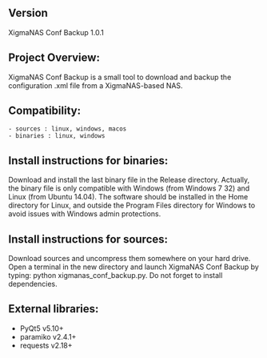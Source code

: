 Version
-------
XigmaNAS Conf Backup 1.0.1


Project Overview:
-----------------
XigmaNAS Conf Backup is a small tool to download and backup the configuration .xml file from a XigmaNAS-based NAS.


Compatibility:
--------------
    - sources : linux, windows, macos
    - binaries : linux, windows


Install instructions for binaries:
---------------------------------------
Download and install the last binary file in the Release directory. Actually, the binary file is only compatible with Windows (from Windows 7 32) and Linux (from Ubuntu 14.04). The software should be installed in the Home directory for Linux, and outside the Program Files directory for Windows to avoid issues with Windows admin protections.


Install instructions for sources:
--------------------------------------
Download sources and uncompress them somewhere on your hard drive. Open a terminal in the new directory and launch XigmaNAS Conf Backup by typing: python xigmanas_conf_backup.py. Do not forget to install dependencies.


External libraries:
-------------------
* PyQt5 v5.10+
* paramiko v2.4.1+
* requests v2.18+
